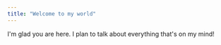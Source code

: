 ```yaml
---
title: "Welcome to my world"
---
```


I'm glad you are here. I plan to talk about everything that's on my mind!
